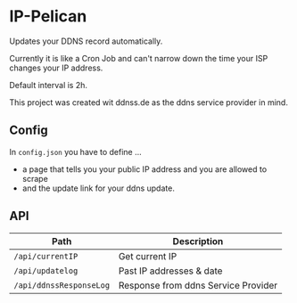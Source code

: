 # IP-Pelican
Updates your DDNS record automatically.

Currently it is like a Cron Job and can't narrow down the time your ISP changes your IP address.

Default interval is 2h.

This project was created wit ddnss.de as the ddns service provider in mind.

## Config

In `config.json` you have to define ...
* a page that tells you your public IP address and you are allowed to scrape
* and the update link for your ddns update.


## API

| Path                    | Description                         |
|-------------------------|-------------------------------------|
| `/api/currentIP`        | Get current IP                      |
| `/api/updatelog`        | Past IP addresses & date            |
| `/api/ddnssResponseLog` | Response from ddns Service Provider |
